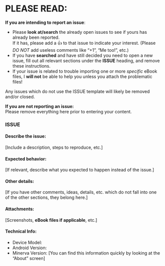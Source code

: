 # PLEASE READ:
**If you are intending to report an issue**:
* Please **look at/search** the already open issues to see if yours has already been reported.  
If it has, please add a 👍 to that issue to indicate your interest. (Please *DO NOT* add useless comments like “+1”, “Me too!”, etc.)
* If you have **searched** and have still decided you need to open a new issue, fill out all relevant sections under the **ISSUE** heading, and remove these instructions.
* If your issue is related to trouble importing one or more *specific* eBook files, I **will not** be able to help you unless you attach the problematic files!

Any issues which do not use the ISSUE template will likely be removed and/or closed.

**If you are not reporting an issue:**  
Please remove everything here prior to entering your content.

### ISSUE
#### Describe the issue:

[Include a description, steps to reproduce, etc.]

#### Expected behavior:

[If relevant, describe what you expected to happen instead of the issue.]

#### Other details:

[If you have other comments, ideas, details, etc. which do not fall into one of the other sections, they belong here.]

#### Attachments:

[Screenshots, **eBook files if applicable**, etc.]

#### Technical Info:

* Device Model:
* Android Version:  
* Minerva Version: [You can find this information quickly by looking at the “About” screen]
